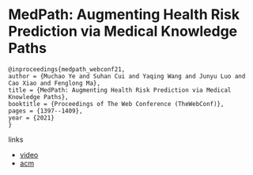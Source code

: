 # MedPath: Augmenting Health Risk Prediction via Medical Knowledge Paths

```
@inproceedings{medpath_webconf21,
author = {Muchao Ye and Suhan Cui and Yaqing Wang and Junyu Luo and Cao Xiao and Fenglong Ma},
title = {MedPath: Augmenting Health Risk Prediction via Medical Knowledge Paths},
booktitle = {Proceedings of The Web Conference (TheWebConf)},
pages = {1397--1409},
year = {2021}
}
```

links
- [video](https://www.youtube.com/watch?v=eeb7RpAMtVI)
- [acm](https://dl.acm.org/doi/10.1145/3442381.3449860)